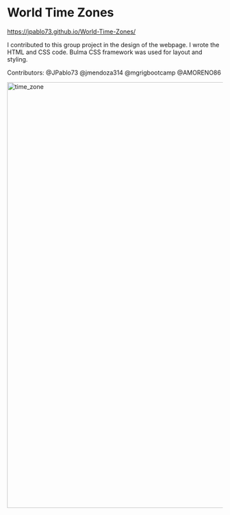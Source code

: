 # World Time Zones
https://jpablo73.github.io/World-Time-Zones/

I contributed to this group project in the design of the webpage. I wrote the HTML and CSS code. Bulma CSS framework was used for layout and styling.

Contributors:
@JPablo73
@jmendoza314
@mgrigbootcamp
@AMORENO86


<img width="996" alt="time_zone" src="https://user-images.githubusercontent.com/82916926/123559143-0fa82c80-d74f-11eb-9a97-e80fbdd93dcf.png">


